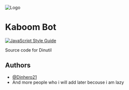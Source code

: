 ![Logo](https://kaboom.pw/favicon.ico)

# Kaboom Bot
[![JavaScript Style Guide](https://img.shields.io/badge/code_style-standard-brightgreen.svg)](https://standardjs.com)

Source code for Dinutil

## Authors

- [@Dinhero21](https://www.github.com/dinhero21)
- And more people who i will add later becouse i am lazy
